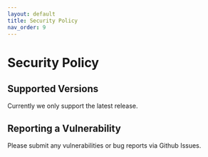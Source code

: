 ```yaml
---
layout: default
title: Security Policy
nav_order: 9
---
```


# Security Policy

## Supported Versions

Currently we only support the latest release.

## Reporting a Vulnerability

Please submit any vulnerabilities or bug reports via Github Issues.
